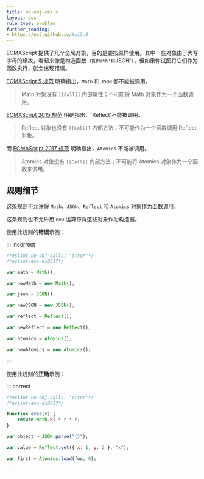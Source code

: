 ```yaml
---
title: no-obj-calls
layout: doc
rule_type: problem
further_reading:
- https://es5.github.io/#x15.8
---
```


ECMAScript 提供了几个全局对象，目的是要按原样使用。其中一些对象由于大写字母的缘故，看起来像是构造函数（如`Math'和`JSON'），但如果你试图将它们作为函数执行，就会出现错误。

[ECMAScript 5 规范](https://es5.github.io/#x15.8) 明确指出，`Math` 和 `JSON` 都不能被调用。

> Math 对象没有 `[[Call]]` 内部属性；不可能将 Math 对象作为一个函数调用。

[ECMAScript 2015 规范](https://www.ecma-international.org/ecma-262/6.0/index.html#sec-reflect-object) 明确指出，`Reflect'不能被调用。

> Reflect 对象也没有 `[[Call]]` 内部方法；不可能作为一个函数调用 Reflect 对象。

而 [ECMAScript 2017 规范](https://www.ecma-international.org/ecma-262/8.0/index.html#sec-atomics-object) 明确指出，`Atomics` 不能被调用。

> Atomics 对象没有 `[[Call]]` 内部方法；不可能将 Atomics 对象作为一个函数来调用。

## 规则细节

这条规则不允许将 `Math`、`JSON`、`Reflect` 和 `Atomics` 对象作为函数调用。

这条规则也不允许用 `new` 运算符将这些对象作为构造器。

使用此规则的**错误**示例：

::: incorrect

```js
/*eslint no-obj-calls: "error"*/
/*eslint-env es2017*/

var math = Math();

var newMath = new Math();

var json = JSON();

var newJSON = new JSON();

var reflect = Reflect();

var newReflect = new Reflect();

var atomics = Atomics();

var newAtomics = new Atomics();
```

:::

使用此规则的**正确**示例：

::: correct

```js
/*eslint no-obj-calls: "error"*/
/*eslint-env es2017*/

function area(r) {
    return Math.PI * r * r;
}

var object = JSON.parse("{}");

var value = Reflect.get({ x: 1, y: 2 }, "x");

var first = Atomics.load(foo, 0);
```

:::
